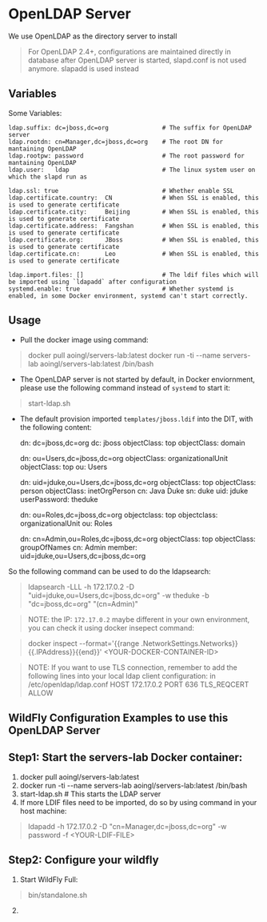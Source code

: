 OpenLDAP Server
===============
We use OpenLDAP as the directory server to install

> For OpenLDAP 2.4+, configurations are maintained directly in database after OpenLDAP server is started, slapd.conf is not used anymore.
> slapadd is used instead

Variables
--------------
Some Variables:

    ldap.suffix: dc=jboss,dc=org               # The suffix for OpenLDAP server
    ldap.rootdn: cn=Manager,dc=jboss,dc=org    # The root DN for mantaining OpenLDAP
    ldap.rootpw: password                      # The root password for mantaining OpenLDAP
    ldap.user:   ldap                          # The linux system user on which the slapd run as

    ldap.ssl: true                             # Whether enable SSL
    ldap.certificate.country:  CN              # When SSL is enabled, this is used to generate certificate
    ldap.certificate.city:     Beijing         # When SSL is enabled, this is used to generate certificate
    ldap.certificate.address:  Fangshan        # When SSL is enabled, this is used to generate certificate
    ldap.certificate.org:      JBoss           # When SSL is enabled, this is used to generate certificate
    ldap.certificate.cn:       Leo             # When SSL is enabled, this is used to generate certificate

    ldap.import.files: []                      # The ldif files which will be imported using `ldapadd` after configuration
    systemd.enable: true                       # Whether systemd is enabled, in some Docker environment, systemd can't start correctly.

Usage
--------------------
* Pull the docker image using command:
> docker pull aoingl/servers-lab:latest
> docker run -ti --name servers-lab aoingl/servers-lab:latest /bin/bash

* The OpenLDAP server is not started by default, in Docker enviornment, please use the following command instead of `systemd` to start it:
> start-ldap.sh

* The default provision imported `templates/jboss.ldif` into the DIT, with the following content:

	dn: dc=jboss,dc=org
	dc: jboss
	objectClass: top
	objectClass: domain

	dn: ou=Users,dc=jboss,dc=org
	objectClass: organizationalUnit
	objectClass: top
	ou: Users

	dn: uid=jduke,ou=Users,dc=jboss,dc=org
	objectClass: top
	objectClass: person
	objectClass: inetOrgPerson
	cn: Java Duke
	sn: duke
	uid: jduke
	userPassword: theduke

	dn: ou=Roles,dc=jboss,dc=org
	objectclass: top
	objectclass: organizationalUnit
	ou: Roles

	dn: cn=Admin,ou=Roles,dc=jboss,dc=org
	objectClass: top
	objectClass: groupOfNames
	cn: Admin
	member: uid=jduke,ou=Users,dc=jboss,dc=org


So the following command can be used to do the ldapsearch:

> ldapsearch -LLL -h 172.17.0.2 -D "uid=jduke,ou=Users,dc=jboss,dc=org" -w theduke -b "dc=jboss,dc=org" "(cn=Admin)"

> NOTE: the IP: `172.17.0.2` maybe different in your own environment, you can check it using docker insepect command:

> docker inspect --format='{{range .NetworkSettings.Networks}}{{.IPAddress}}{{end}}' &lt;YOUR-DOCKER-CONTAINER-ID&gt;

> NOTE: If you want to use TLS connection, remember to add the following lines into your local ldap client configuration:
> in /etc/openldap/ldap.conf
> HOST 172.17.0.2
> PORT 636
> TLS_REQCERT ALLOW

WildFly Configuration Examples to use this OpenLDAP Server
---------------

Step1: Start the servers-lab Docker container:
---
1. docker pull aoingl/servers-lab:latest
2. docker run -ti --name servers-lab aoingl/servers-lab:latest /bin/bash
3. start-ldap.sh # This starts the LDAP server
4. If more LDIF files need to be imported, do so by using command in your host machine:
>  ldapadd -h 172.17.0.2 -D "cn=Manager,dc=jboss,dc=org" -w password -f &lt;YOUR-LDIF-FILE&gt;

Step2: Configure your wildfly
---
1. Start WildFly Full:
> bin/standalone.sh
2. 
